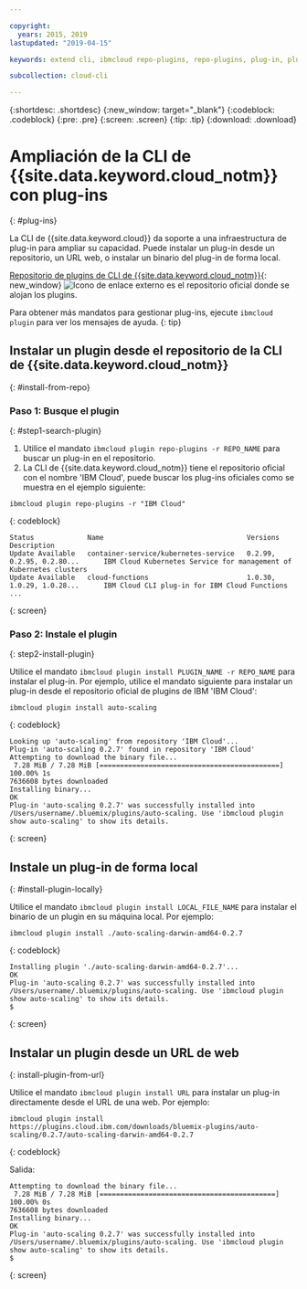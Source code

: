```yaml
---

copyright:
  years: 2015, 2019
lastupdated: "2019-04-15"

keywords: extend cli, ibmcloud repo-plugins, repo-plugins, plug-in, plugin, ibmcloud cli, ibmcloud, ibmcloud dev, cli, command line, command-line, developer tools, plugin install

subcollection: cloud-cli

---
```


{:shortdesc: .shortdesc}
{:new_window: target="_blank"}
{:codeblock: .codeblock}
{:pre: .pre}
{:screen: .screen}
{:tip: .tip}
{:download: .download}

# Ampliación de la CLI de {{site.data.keyword.cloud_notm}} con plug-ins
{: #plug-ins}

La CLI de {{site.data.keyword.cloud}} da soporte a una infraestructura de plug-in para ampliar su capacidad. Puede instalar un plug-in desde un repositorio, un URL web, o instalar un binario del plug-in de forma local.

[Repositorio de plugins de CLI de {{site.data.keyword.cloud_notm}}](https://plugins.cloud.ibm.com/ui/repository.html){: new_window} ![Icono de enlace externo](../../../icons/launch-glyph.svg) es el repositorio oficial donde se alojan los plugins.

Para obtener más mandatos para gestionar plug-ins, ejecute `ibmcloud plugin` para ver los mensajes de ayuda.
{: tip}

## Instalar un plugin desde el repositorio de la CLI de {{site.data.keyword.cloud_notm}}
{: #install-from-repo}

### Paso 1: Busque el plugin
{: #step1-search-plugin}

1. Utilice el mandato `ibmcloud plugin repo-plugins -r REPO_NAME` para buscar un plug-in en el repositorio.
2. La CLI de {{site.data.keyword.cloud_notm}} tiene el repositorio oficial con el nombre 'IBM Cloud', puede buscar los plug-ins oficiales como se muestra en el ejemplo siguiente:
```
ibmcloud plugin repo-plugins -r "IBM Cloud"
```
{: codeblock}

```
Status             Name                                   Versions                       Description
Update Available   container-service/kubernetes-service   0.2.99, 0.2.95, 0.2.80...      IBM Cloud Kubernetes Service for management of Kubernetes clusters
Update Available   cloud-functions                        1.0.30, 1.0.29, 1.0.28...      IBM Cloud CLI plug-in for IBM Cloud Functions
...
```
{: screen}

### Paso 2: Instale el plugin
{: step2-install-plugin}

Utilice el mandato `ibmcloud plugin install PLUGIN_NAME -r REPO_NAME` para instalar el plug-in. Por ejemplo, utilice el mandato siguiente para instalar un plug-in desde el repositorio oficial de plugins de IBM 'IBM Cloud':

```
ibmcloud plugin install auto-scaling
```
{: codeblock}

```
Looking up 'auto-scaling' from repository 'IBM Cloud'...
Plug-in 'auto-scaling 0.2.7' found in repository 'IBM Cloud'
Attempting to download the binary file...
 7.28 MiB / 7.28 MiB [============================================] 100.00% 1s
7636608 bytes downloaded
Installing binary...
OK
Plug-in 'auto-scaling 0.2.7' was successfully installed into /Users/username/.bluemix/plugins/auto-scaling. Use 'ibmcloud plugin show auto-scaling' to show its details.
```
{: screen}

## Instale un plug-in de forma local
{: #install-plugin-locally}

Utilice el mandato `ibmcloud plugin install LOCAL_FILE_NAME` para instalar el binario de un plugin en su máquina local. Por ejemplo:

```
ibmcloud plugin install ./auto-scaling-darwin-amd64-0.2.7
```
{: codeblock}

```
Installing plugin './auto-scaling-darwin-amd64-0.2.7'...
OK
Plug-in 'auto-scaling 0.2.7' was successfully installed into /Users/username/.bluemix/plugins/auto-scaling. Use 'ibmcloud plugin show auto-scaling' to show its details.
$
```
{: screen}

## Instalar un plugin desde un URL de web
{: install-plugin-from-url}

Utilice el mandato `ibmcloud plugin install URL` para instalar un plug-in directamente desde el URL de una web. Por ejemplo:
```
ibmcloud plugin install https://plugins.cloud.ibm.com/downloads/bluemix-plugins/auto-scaling/0.2.7/auto-scaling-darwin-amd64-0.2.7
```
{: codeblock}

Salida:
```
Attempting to download the binary file...
 7.28 MiB / 7.28 MiB [===========================================] 100.00% 0s
7636608 bytes downloaded
Installing binary...
OK
Plug-in 'auto-scaling 0.2.7' was successfully installed into /Users/username/.bluemix/plugins/auto-scaling. Use 'ibmcloud plugin show auto-scaling' to show its details.
$
```
{: screen}
